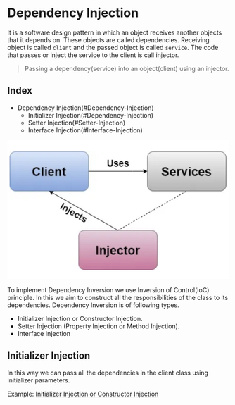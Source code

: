 
# **Dependency Injection**

It is a software design pattern in which an object receives another objects that it depends on. These objects are called dependencies. Receiving object is called `client` and the passed object is called `service`. The code that passes or inject the service to the client is call injector.

> Passing a dependency(service) into an object(client) using an injector.

## Index
* Dependency Injection(#Dependency-Injection)
    + Initializer Injection(#Dependency-Injection)
    + Setter Injection(#Setter-Injection)
    + Interface Injection(#Interface-Injection)

![Dependency Injection](DependencyInjection.png)

To implement Dependency Inversion we use Inversion of Control(IoC) principle. In this we aim to construct all the responsibilities of the class to its dependencies. 
Dependency Inversion is of following types.

* Initializer Injection or Constructor Injection.
* Setter Injection (Property Injection or Method Injection).
* Interface Injection

## Initializer Injection

In this way we can pass all the dependencies in the client class using initializer parameters.

Example: [Initializer Injection or Constructor Injection](DependencyInjection.playground/Sources/InitializerInjection.swift)
